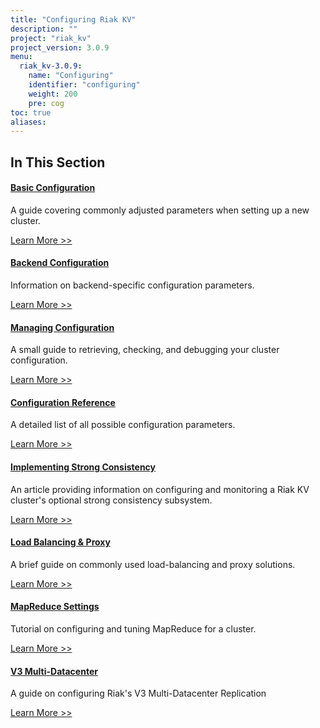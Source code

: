 ```yaml
---
title: "Configuring Riak KV"
description: ""
project: "riak_kv"
project_version: 3.0.9
menu:
  riak_kv-3.0.9:
    name: "Configuring"
    identifier: "configuring"
    weight: 200
    pre: cog
toc: true
aliases:
---
```


[config basic]: ../configuring/basic
[config backend]: ../configuring/backend
[config manage]: ../configuring/managing
[config reference]: ../configuring/reference
[config strong consistency]: ../configuring/strong-consistency
[config load balance]: ../configuring/load-balancing-proxy
[config mapreduce]: ../configuring/mapreduce
[config v3 mdc]: ../configuring/v3-multi-datacenter
[config v2 mdc]: ../configuring/v2-multi-datacenter

## In This Section

#### [Basic Configuration][config basic]

A guide covering commonly adjusted parameters when setting up a new cluster.

[Learn More >>][config basic]

#### [Backend Configuration][config backend]

Information on backend-specific configuration parameters.

[Learn More >>][config backend]

#### [Managing Configuration][config manage]

A small guide to retrieving, checking, and debugging your cluster configuration.

[Learn More >>][config manage]

#### [Configuration Reference][config reference]

A detailed list of all possible configuration parameters.

[Learn More >>][config reference]

#### [Implementing Strong Consistency][config strong consistency]

An article providing information on configuring and monitoring a Riak KV
cluster's optional strong consistency subsystem.

[Learn More >>][config strong consistency]

#### [Load Balancing & Proxy][config load balance]

A brief guide on commonly used load-balancing and proxy solutions.

[Learn More >>][config load balance]

#### [MapReduce Settings][config mapreduce]

Tutorial on configuring and tuning MapReduce for a cluster.

[Learn More >>][config mapreduce]

#### [V3 Multi-Datacenter][config v3 mdc]

A guide on configuring Riak's V3 Multi-Datacenter Replication

[Learn More >>][config v3 mdc]






